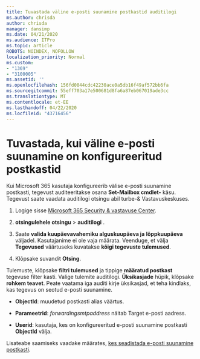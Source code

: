 ```yaml
---
title: Tuvastada väline e-posti suunamine postkastid auditilogi
ms.author: chrisda
author: chrisda
manager: dansimp
ms.date: 04/21/2020
ms.audience: ITPro
ms.topic: article
ROBOTS: NOINDEX, NOFOLLOW
localization_priority: Normal
ms.custom:
- "1369"
- "3100005"
ms.assetid: ''
ms.openlocfilehash: 156fd0044cdc42230ace0a5db16f49af572bb6fa
ms.sourcegitcommit: 55eff703a17e500681d8fa6a87eb067019ade3cc
ms.translationtype: MT
ms.contentlocale: et-EE
ms.lasthandoff: 04/22/2020
ms.locfileid: "43716456"
---
```

# <a name="identify-when-external-email-forwarding-is-configured-on-mailboxes"></a>Tuvastada, kui väline e-posti suunamine on konfigureeritud postkastid

Kui Microsoft 365 kasutaja konfigureerib välise e-posti suunamine postkasti, tegevust auditeeritakse osana **Set-Mailbox cmdlet-** käsu. Tegevust saate vaadata auditilogi otsingu abil turbe-& Vastavuskeskuses.

1. Logige sisse [Microsoft 365 Security & vastavuse Center](https://protection.office.com/).

2. **otsingulehele otsingu** > **auditilogi** .

3. Saate **valida kuupäevavahemiku alguskuupäeva ja** **lõppkuupäeva** väljadel. Kasutajanime ei ole vaja määrata. Veenduge, et välja **Tegevused** väärtuseks kuvatakse **kõigi tegevuste tulemused**.

4. Klõpsake suvandit **Otsing**.

Tulemuste, klõpsake **filtri tulemused** ja tippige **määratud postkast** tegevuse filter kasti. Valige tulemite auditilogi. **Üksikasjade** hüpik, klõpsake **rohkem teavet**. Peate vaatama iga auditi kirje üksikasjad, et teha kindlaks, kas tegevus on seotud e-posti suunamine.

- **ObjectId**: muudetud postkasti alias väärtus.

- **Parameetrid**: _forwardingsmtpaddress_ näitab Target e-posti aadress.

- **Userid**: kasutaja, kes on konfigureeritud e-posti suunamine postkasti **ObjectId** välja.

Lisateabe saamiseks vaadake määrates, [kes seadistada e-posti suunamine postkasti](https://docs.microsoft.com/office365/securitycompliance/auditing-troubleshooting-scenarios#determining-who-set-up-email-forwarding-for-a-mailbox).
